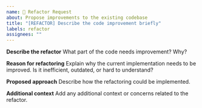 ```yaml
---
name: 🔨 Refactor Request
about: Propose improvements to the existing codebase
title: "[REFACTOR] Describe the code improvement briefly"
labels: refactor
assignees: ""
---
```


**Describe the refactor** What part of the code needs improvement? Why?

**Reason for refactoring** Explain why the current implementation needs to be
improved. Is it inefficient, outdated, or hard to understand?

**Proposed approach** Describe how the refactoring could be implemented.

**Additional context** Add any additional context or concerns related to the
refactor.
